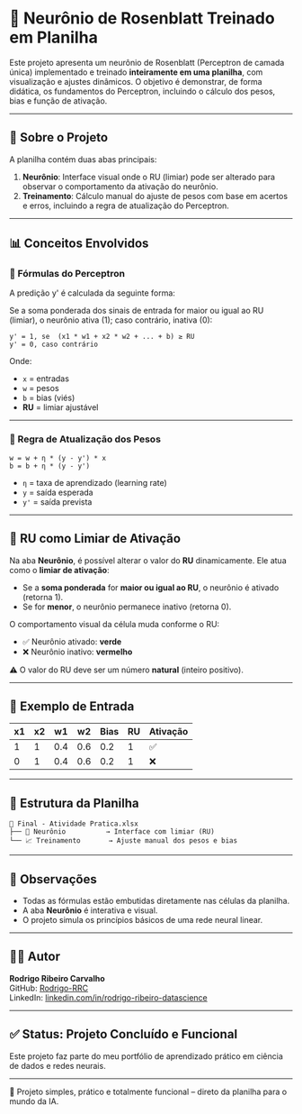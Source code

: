 
# 🧠 Neurônio de Rosenblatt Treinado em Planilha

Este projeto apresenta um neurônio de Rosenblatt (Perceptron de camada única) implementado e treinado **inteiramente em uma planilha**, com visualização e ajustes dinâmicos. O objetivo é demonstrar, de forma didática, os fundamentos do Perceptron, incluindo o cálculo dos pesos, bias e função de ativação.

---

## 📌 Sobre o Projeto

A planilha contém duas abas principais:

1. **Neurônio**: Interface visual onde o RU (limiar) pode ser alterado para observar o comportamento da ativação do neurônio.
2. **Treinamento**: Cálculo manual do ajuste de pesos com base em acertos e erros, incluindo a regra de atualização do Perceptron.

---

## 📊 Conceitos Envolvidos

### 🧮 Fórmulas do Perceptron

A predição y' é calculada da seguinte forma:

Se a soma ponderada dos sinais de entrada for maior ou igual ao RU (limiar), o neurônio ativa (1); caso contrário, inativa (0):

```
y' = 1, se  (x1 * w1 + x2 * w2 + ... + b) ≥ RU  
y' = 0, caso contrário
```

Onde:
- `x` = entradas
- `w` = pesos
- `b` = bias (viés)
- **RU** = limiar ajustável

---

### 🔁 Regra de Atualização dos Pesos

```
w = w + η * (y - y') * x  
b = b + η * (y - y')
```

- `η` = taxa de aprendizado (learning rate)
- `y` = saída esperada
- `y'` = saída prevista

---

## 🔧 RU como Limiar de Ativação

Na aba **Neurônio**, é possível alterar o valor do **RU** dinamicamente. Ele atua como o **limiar de ativação**:

- Se a **soma ponderada** for **maior ou igual ao RU**, o neurônio é ativado (retorna 1).
- Se for **menor**, o neurônio permanece inativo (retorna 0).

O comportamento visual da célula muda conforme o RU:
- ✅ Neurônio ativado: **verde**
- ❌ Neurônio inativo: **vermelho**

⚠️ O valor do RU deve ser um número **natural** (inteiro positivo).

---

## 🧪 Exemplo de Entrada

| x1 | x2 | w1 | w2 | Bias | RU | Ativação |
|----|----|----|----|------|----|----------|
| 1  | 1  | 0.4| 0.6| 0.2  | 1  | ✅       |
| 0  | 1  | 0.4| 0.6| 0.2  | 1  | ❌       |

---

## 📁 Estrutura da Planilha

```
📄 Final - Atividade Pratica.xlsx
├── 🧠 Neurônio          → Interface com limiar (RU)
└── 📈 Treinamento       → Ajuste manual dos pesos e bias
```

---

## 📌 Observações

- Todas as fórmulas estão embutidas diretamente nas células da planilha.
- A aba **Neurônio** é interativa e visual.
- O projeto simula os princípios básicos de uma rede neural linear.

---

## 🧑‍💻 Autor

**Rodrigo Ribeiro Carvalho**  
GitHub: [Rodrigo-RRC](https://github.com/Rodrigo-RRC)  
LinkedIn: [linkedin.com/in/rodrigo-ribeiro-datascience](https://www.linkedin.com/in/rodrigo-ribeiro-datascience)

---

## ✅ Status: Projeto Concluído e Funcional

Este projeto faz parte do meu portfólio de aprendizado prático em ciência de dados e redes neurais.

---

🚀 Projeto simples, prático e totalmente funcional – direto da planilha para o mundo da IA.
